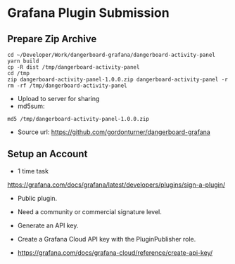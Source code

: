 # Grafana Plugin Submission

## Prepare Zip Archive
  
```
cd ~/Developer/Work/dangerboard-grafana/dangerboard-activity-panel
yarn build
cp -R dist /tmp/dangerboard-activity-panel
cd /tmp
zip dangerboard-activity-panel-1.0.0.zip dangerboard-activity-panel -r
rm -rf /tmp/dangerboard-activity-panel
```

- Upload to server for sharing
- md5sum:

```
md5 /tmp/dangerboard-activity-panel-1.0.0.zip
```

- Source url:
https://github.com/gordonturner/dangerboard-grafana


## Setup an Account
- 1 time task

https://grafana.com/docs/grafana/latest/developers/plugins/sign-a-plugin/

- Public plugin. 
- Need a community or commercial signature level. 
    
- Generate an API key. 
- Create a Grafana Cloud API key with the PluginPublisher role. 
- https://grafana.com/docs/grafana-cloud/reference/create-api-key/
